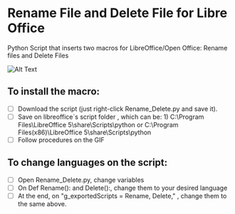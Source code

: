 # Rename File and Delete File for Libre Office
Python Script that inserts two macros for LibreOffice/Open Office: Rename files and Delete Files

![Alt Text](https://github.com/albcunha/Libreoffice_macros/blob/master/menu.gif?raw=true)

## To install the macro:
- [ ] Download the script (just right-click Rename_Delete.py and save it).
- [ ] Save on libreoffice´s script folder , which can be: 1) C:\Program Files\LibreOffice 5\share\Scripts\python or C:\Program Files(x86)\LibreOffice 5\share\Scripts\python
- [ ] Follow procedures on the GIF

## To change languages on the script:
- [ ] Open Rename_Delete.py, change variables
- [ ] On Def Rename(): and Delete():, change them to your desired language
- [ ] At the end, on "g_exportedScripts = Rename, Delete," , change them to the same above.  
